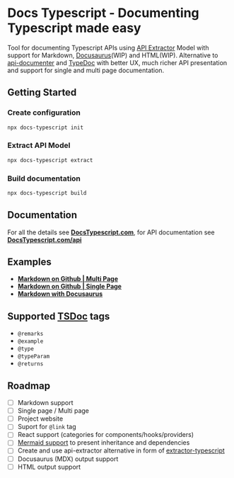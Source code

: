 # Docs Typescript - Documenting Typescript made easy

Tool for documenting Typescript APIs using [API Extractor](https://api-extractor.com/pages/overview/intro/) Model with support for Markdown, [Docusaurus](https://docusaurus.io)(WIP) and HTML(WIP).
Alternative to [api-documenter](https://api-extractor.com/pages/setup/generating_docs/) and [TypeDoc](https://typedoc.org) with better UX, much richer API presentation and support for single and multi page documentation.

## Getting Started

### Create configuration

```bash
npx docs-typescript init
```

### Extract API Model

```bash
npx docs-typescript extract
```

### Build documentation

```bash
npx docs-typescript build
```

## Documentation

For all the details see **[DocsTypescript.com](docstypescript.com)**, for API documentation see **[DocsTypescript.com/api](docstypescript.com/api)**

## Examples

- [**Markdown on Github | Multi Page**]()
- [**Markdown on Github | Single Page**]()
- [**Markdown with Docusaurus**]()

## Supported [TSDoc](https://tsdoc.org) tags

- `@remarks`
- `@example`
- `@type`
- `@typeParam`
- `@returns`

## Roadmap

- [ ] Markdown support
- [ ] Single page / Multi page
- [ ] Project website
- [ ] Suport for `@link` tag
- [ ] React support (categories for components/hooks/providers)
- [ ] [Mermaid support](https://mermaid.js.org) to present inheritance and dependencies
- [ ] Create and use api-extractor alternative in form of [extractor-typescript](https://github.com/michalfedyna/extractor-typescript)
- [ ] Docusaurus (MDX) output support
- [ ] HTML output support
